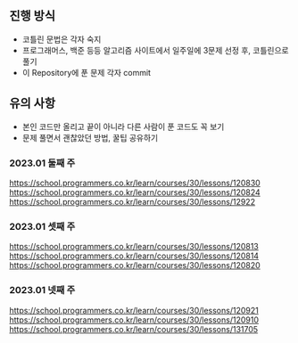 ## 진행 방식
- 코틀린 문법은 각자 숙지
- 프로그래머스, 백준 등등 알고리즘 사이트에서 일주일에 3문제 선정 후, 코틀린으로 풀기
- 이 Repository에 푼 문제 각자 commit

## 유의 사항
- 본인 코드만 올리고 끝이 아니라 다른 사람이 푼 코드도 꼭 보기
- 문제 풀면서 괜찮았던 방법, 꿀팁 공유하기

### 2023.01 둘째 주
https://school.programmers.co.kr/learn/courses/30/lessons/120830
https://school.programmers.co.kr/learn/courses/30/lessons/120824
https://school.programmers.co.kr/learn/courses/30/lessons/12922

### 2023.01 셋째 주
https://school.programmers.co.kr/learn/courses/30/lessons/120813
https://school.programmers.co.kr/learn/courses/30/lessons/120814
https://school.programmers.co.kr/learn/courses/30/lessons/120820

### 2023.01 넷째 주
https://school.programmers.co.kr/learn/courses/30/lessons/120921
https://school.programmers.co.kr/learn/courses/30/lessons/120910
https://school.programmers.co.kr/learn/courses/30/lessons/131705

